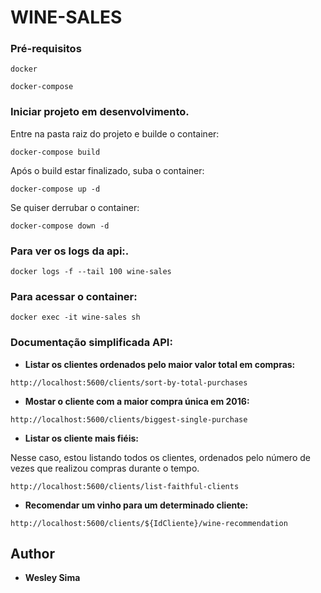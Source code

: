# WINE-SALES

### Pré-requisitos

```
docker
```

```
docker-compose
```

### Iniciar projeto em desenvolvimento.

Entre na pasta raiz do projeto e builde o container:

```
docker-compose build
```

Após o build estar finalizado, suba o container:

```
docker-compose up -d
```

Se quiser derrubar o container:

```
docker-compose down -d
```

### Para ver os logs da api:.

```
docker logs -f --tail 100 wine-sales
```

### Para acessar o container:

```
docker exec -it wine-sales sh
```

### Documentação simplificada API:

* **Listar os clientes ordenados pelo maior valor total em compras:** 

```
http://localhost:5600/clients/sort-by-total-purchases
```

* **Mostar o cliente com a maior compra única em 2016:** 

```
http://localhost:5600/clients/biggest-single-purchase
```

* **Listar os cliente mais fiéis:** 

Nesse caso, estou listando todos os clientes, ordenados pelo número de vezes que realizou compras durante o tempo.

```
http://localhost:5600/clients/list-faithful-clients
```

* **Recomendar um vinho para um determinado cliente:** 

```
http://localhost:5600/clients/${IdCliente}/wine-recommendation
```
    
## Author

* **Wesley Sima** 



